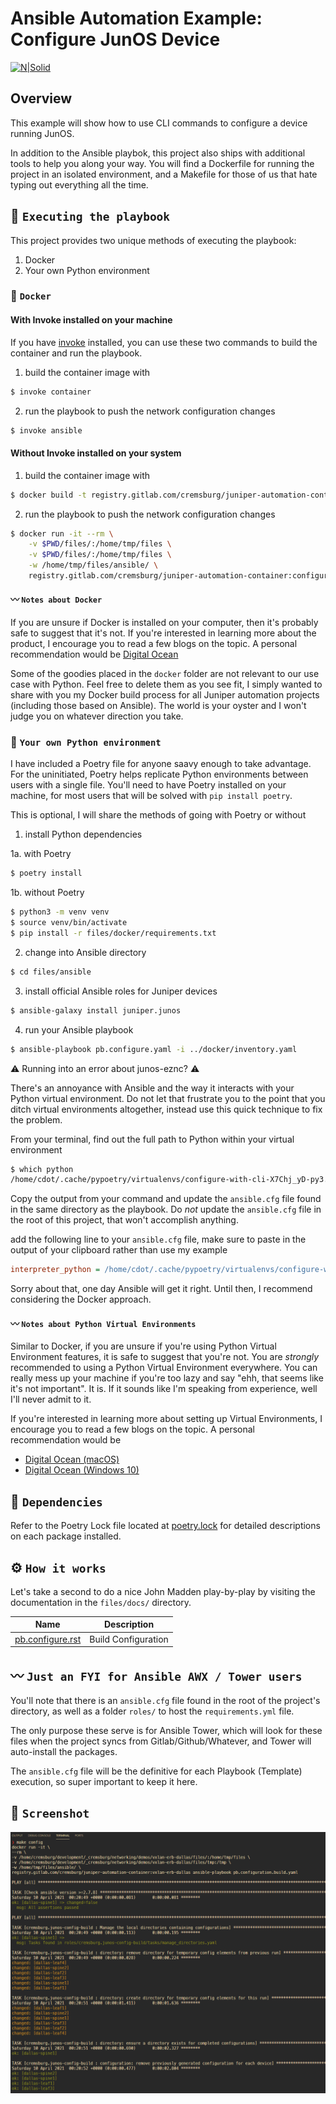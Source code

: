 # Ansible Automation Example: Configure JunOS Device

[![N|Solid](https://upload.wikimedia.org/wikipedia/commons/3/31/Juniper_Networks_logo.svg)](https://junos-ansible-modules.readthedocs.io/en/stable/)

## Overview

This example will show how to use CLI commands to configure a device running JunOS.

In addition to the Ansible playbok, this project also ships with additional tools to help you along your way. You will find a Dockerfile for running the project in an isolated environment, and a Makefile for those of us that hate typing out everything all the time.

## 🚀 `Executing the playbook`

This project provides two unique methods of executing the playbook:

1. Docker
2. Your own Python environment

### 🐳 `Docker`

#### With Invoke installed on your machine

If you have [invoke](https://pypi.org/project/invoke/) installed, you can use these two commands to build the container and run the playbook.

1. build the container image with

```bash
$ invoke container
```

2. run the playbook to push the network configuration changes

```bash
$ invoke ansible
```

#### Without Invoke installed on your system

1. build the container image with

```bash
$ docker build -t registry.gitlab.com/cremsburg/juniper-automation-container:configure-with-cli files/docker/
```

2. run the playbook to push the network configuration changes

```bash
$ docker run -it --rm \
    -v $PWD/files/:/home/tmp/files \
    -v $PWD/files/:/home/tmp/files \
    -w /home/tmp/files/ansible/ \
    registry.gitlab.com/cremsburg/juniper-automation-container:configure-with-cli ansible-playbook pb.configure.yaml"
```

#### 〰️ `Notes about Docker`

If you are unsure if Docker is installed on your computer, then it's probably safe to suggest that it's not. If you're interested in learning more about the product, I encourage you to read a few blogs on the topic. A personal recommendation would be [Digital Ocean](https://www.digitalocean.com/community/tutorial_collections/how-to-install-and-use-docker#:~:text=Docker%20is%20an%20application%20that,on%20the%20host%20operating%20system.)

Some of the goodies placed in the `docker` folder are not relevant to our use case with Python. Feel free to delete them as you see fit, I simply wanted to share with you my Docker build process for all Juniper automation projects (including those based on Ansible). The world is your oyster and I won't judge you on whatever direction you take.

### 🐍 `Your own Python environment`

I have included a Poetry file for anyone saavy enough to take advantage. For the uninitiated, Poetry helps replicate Python environments between users with a single file. You'll need to have Poetry installed on your machine, for most users that will be solved with `pip install poetry`.

This is optional, I will share the methods of going with Poetry or without

1. install Python dependencies 

1a. with Poetry

```bash
$ poetry install
```

1b. without Poetry

```bash
$ python3 -m venv venv
$ source venv/bin/activate
$ pip install -r files/docker/requirements.txt
```

2. change into Ansible directory 

```bash
$ cd files/ansible
```

3. install official Ansible roles for Juniper devices

```bash
$ ansible-galaxy install juniper.junos
```

4. run your Ansible playbook

```bash
$ ansible-playbook pb.configure.yaml -i ../docker/inventory.yaml
```

⚠️ Running into an error about junos-eznc? ⚠️

There's an annoyance with Ansible and the way it interacts with your Python virtual environment. Do not let that frustrate you to the point that you ditch virtual environments altogether, instead use this quick technique to fix the problem.

From your terminal, find out the full path to Python within your virtual environment

```bash
$ which python
/home/cdot/.cache/pypoetry/virtualenvs/configure-with-cli-X7Chj_yD-py3.8/bin/python
```

Copy the output from your command and update the `ansible.cfg` file found in the same directory as the playbook. Do *not* update the `ansible.cfg` file in the root of this project, that won't accomplish anything.

add the following line to your `ansible.cfg` file, make sure to paste in the output of your clipboard rather than use my example

```ini
interpreter_python = /home/cdot/.cache/pypoetry/virtualenvs/configure-with-cli-X7Chj_yD-py3.8/bin/python
```

Sorry about that, one day Ansible will get it right. Until then, I recommend considering the Docker approach.

#### 〰️ `Notes about Python Virtual Environments`

Similar to Docker, if you are unsure if you're using Python Virtual Environment features, it is safe to suggest that you're not. You are *strongly* recommended to using a Python Virtual Environment everywhere. You can really mess up your machine if you're too lazy and say "ehh, that seems like it's not important". It is. If it sounds like I'm speaking from experience, well I'll never admit to it.

If you're interested in learning more about setting up Virtual Environments, I encourage you to read a few blogs on the topic. A personal recommendation would be

- [Digital Ocean (macOS)](https://www.digitalocean.com/community/tutorials/how-to-install-python-3-and-set-up-a-local-programming-environment-on-macos)
- [Digital Ocean (Windows 10)](https://www.digitalocean.com/community/tutorials/how-to-install-python-3-and-set-up-a-local-programming-environment-on-windows-10)

## 📝 `Dependencies`

Refer to the Poetry Lock file located at [poetry.lock](poetry.lock) for detailed descriptions on each package installed.

## ⚙️ `How it works`

Let's take a second to do a nice John Madden play-by-play by visiting the documentation in the `files/docs/` directory.

Name | Description
---- | -----------
[pb.configure.rst](files/docs/pb.configure.rst)|Build Configuration

## 〰️ `Just an FYI for Ansible AWX / Tower users`

You'll note that there is an `ansible.cfg` file found in the root of the project's directory, as well as a folder `roles/` to host the `requirements.yml` file. 

The only purpose these serve is for Ansible Tower, which will look for these files when the project syncs from Gitlab/Github/Whatever, and Tower will auto-install the packages. 

The `ansible.cfg` file will be the definitive for each Playbook (Template) execution, so super important to keep it here.

## 📸 `Screenshot`

![pb.configure.yaml](./files/images/screenshot.png)

